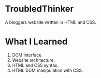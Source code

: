 # TroubledThinker
A bloggers website written in HTML and CSS.

# What I Learned
1. DOM interface.
2. Website architecture.
3. HTML and CSS syntax.
4. HTML DOM manipulation with CSS.
